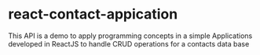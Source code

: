 # react-contact-appication
This API is a demo to apply programming concepts in a simple Applications developed in ReactJS to handle CRUD operations for a contacts data base
